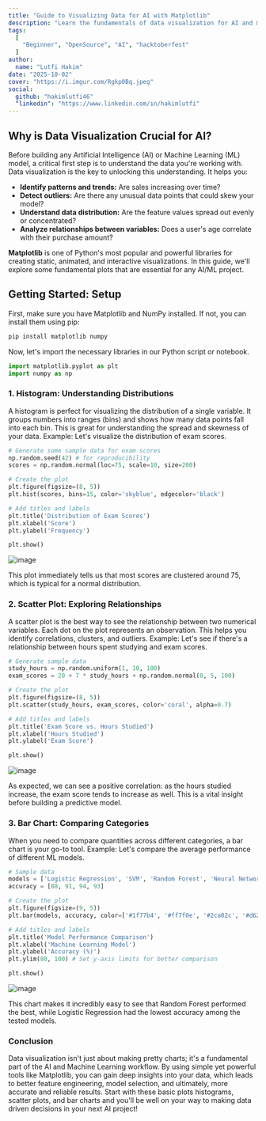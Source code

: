 ```yaml
---
title: "Guide to Visualizing Data for AI with Matplotlib"
description: "Learn the fundamentals of data visualization for AI and machine learning using Python's Matplotlib library. This guide covers essential plots like histograms, scatter plots, and heatmaps."
tags:
  [
    "Beginner", "OpenSource", "AI", "hacktoberfest"
  ]
author:
  name: "Lutfi Hakim"
date: "2025-10-02"
cover: "https://i.imgur.com/Rgkp0Bq.jpeg"
social:
  github: "hakimlutfi46"
  "linkedin": "https://www.linkedin.com/in/hakimlutfi"
---
```


## Why is Data Visualization Crucial for AI?

Before building any Artificial Intelligence (AI) or Machine Learning (ML) model, a critical first step is to understand the data you're working with. Data visualization is the key to unlocking this understanding. It helps you:

- **Identify patterns and trends:** Are sales increasing over time?
- **Detect outliers:** Are there any unusual data points that could skew your model?
- **Understand data distribution:** Are the feature values spread out evenly or concentrated?
- **Analyze relationships between variables:** Does a user's age correlate with their purchase amount?

**Matplotlib** is one of Python's most popular and powerful libraries for creating static, animated, and interactive visualizations. In this guide, we'll explore some fundamental plots that are essential for any AI/ML project.

## Getting Started: Setup

First, make sure you have Matplotlib and NumPy installed. If not, you can install them using pip:

```bash
pip install matplotlib numpy
```

Now, let's import the necessary libraries in our Python script or notebook.

```python
import matplotlib.pyplot as plt
import numpy as np
```

### 1. Histogram: Understanding Distributions

A histogram is perfect for visualizing the distribution of a single variable. It groups numbers into ranges (bins) and shows how many data points fall into each bin. This is great for understanding the spread and skewness of your data.
Example: Let's visualize the distribution of exam scores.

```python
# Generate some sample data for exam scores
np.random.seed(42) # for reproducibility
scores = np.random.normal(loc=75, scale=10, size=200)

# Create the plot
plt.figure(figsize=(8, 5))
plt.hist(scores, bins=15, color='skyblue', edgecolor='black')

# Add titles and labels
plt.title('Distribution of Exam Scores')
plt.xlabel('Score')
plt.ylabel('Frequency')

plt.show()
```

![image](https://i.imgur.com/XPJ2oOJ.png)

This plot immediately tells us that most scores are clustered around 75, which is typical for a normal distribution.

### 2. Scatter Plot: Exploring Relationships

A scatter plot is the best way to see the relationship between two numerical variables. Each dot on the plot represents an observation. This helps you identify correlations, clusters, and outliers.
Example: Let's see if there's a relationship between hours spent studying and exam scores.

```python
# Generate sample data
study_hours = np.random.uniform(1, 10, 100)
exam_scores = 20 + 7 * study_hours + np.random.normal(0, 5, 100)

# Create the plot
plt.figure(figsize=(8, 5))
plt.scatter(study_hours, exam_scores, color='coral', alpha=0.7)

# Add titles and labels
plt.title('Exam Score vs. Hours Studied')
plt.xlabel('Hours Studied')
plt.ylabel('Exam Score')

plt.show()
```
![image](https://i.imgur.com/TBCRYZP.png)

As expected, we can see a positive correlation: as the hours studied increase, the exam score tends to increase as well. This is a vital insight before building a predictive model.

### 3. Bar Chart: Comparing Categories

When you need to compare quantities across different categories, a bar chart is your go-to tool.
Example: Let's compare the average performance of different ML models.

```python
# Sample data
models = ['Logistic Regression', 'SVM', 'Random Forest', 'Neural Network']
accuracy = [88, 91, 94, 93]

# Create the plot
plt.figure(figsize=(9, 5))
plt.bar(models, accuracy, color=['#1f77b4', '#ff7f0e', '#2ca02c', '#d62728'])

# Add titles and labels
plt.title('Model Performance Comparison')
plt.xlabel('Machine Learning Model')
plt.ylabel('Accuracy (%)')
plt.ylim(80, 100) # Set y-axis limits for better comparison

plt.show()
```
![image](https://i.imgur.com/QVcBlBG.png)

This chart makes it incredibly easy to see that Random Forest performed the best, while Logistic Regression had the lowest accuracy among the tested models.

### Conclusion
Data visualization isn't just about making pretty charts; it's a fundamental part of the AI and Machine Learning workflow. By using simple yet powerful tools like Matplotlib, you can gain deep insights into your data, which leads to better feature engineering, model selection, and ultimately, more accurate and reliable results.
Start with these basic plots histograms, scatter plots, and bar charts and you'll be well on your way to making data driven decisions in your next AI project!
